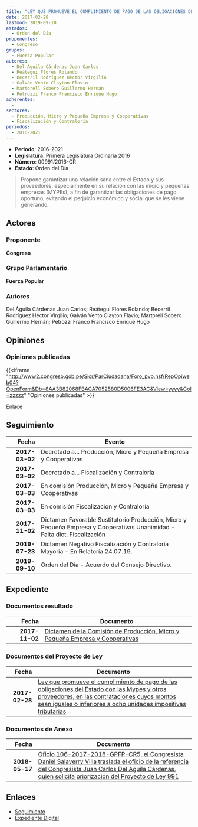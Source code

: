 ```yaml
---
title: "LEY QUE PROMUEVE EL CUMPLIMIENTO DE PAGO DE LAS OBLIGACIONES DEL ESTADO CON LAS MYPES Y OTROS PROVEEDORES, EN LAS CONTRATACIONES CUYOS MONTOS SEAN IGUALES O INFERIORES A OCHO (8) UNIDADES IMPOSITIVAS TRIBUTARIAS"
date: 2017-02-28
lastmod: 2019-09-10
estados: 
  - Orden del Día
proponentes: 
  - Congreso
grupos: 
  - Fuerza Popular
autores: 
  - Del Águila Cárdenas Juan Carlos
  - Reátegui Flores Rolando
  - Becerril Rodríguez Héctor Virgilio
  - Galván Vento Clayton Flavio
  - Martorell Sobero Guillermo Hernán
  - Petrozzi Franco Francisco Enrique Hugo
adherentes: 
  - 
sectores: 
  - Producción, Micro y Pequeña Empresa y Cooperativas
  - Fiscalización y Contraloría
periodos: 
  - 2016-2021
---
```


- **Periodo**: 2016-2021
- **Legislatura**: Primera Legislatura Ordinaria 2016
- **Número**: 00991/2016-CR
- **Estado**: Orden del Día

> Propone garantizar una relación sana entre el Estado y sus proveedores, especialmente en su relación con las micro y pequeñas empresas (MYPEs), a fin de garantizar las obligaciones de pago oportuno, evitando el perjuicio económico y social que se les viene generando.


## Actores

### Proponente

**Congreso**

### Grupo Parlamentario

**Fuerza Popular**

### Autores

Del Águila Cárdenas Juan Carlos; Reátegui Flores Rolando; Becerril Rodríguez Héctor Virgilio; Galván Vento Clayton Flavio; Martorell Sobero Guillermo Hernán; Petrozzi Franco Francisco Enrique Hugo


## Opiniones

### Opiniones publicadas

{{<iframe "http://www2.congreso.gob.pe/Sicr/ParCiudadana/Foro_pvp.nsf/RepOpiweb04?OpenForm&Db=8AA3B82068FBACA7052580D5006FE3AC&View=yyyy&Col=zzzzz" "Opiniones publicadas" >}}

[Enlace](http://www2.congreso.gob.pe/Sicr/ParCiudadana/Foro_pvp.nsf/RepOpiweb04?OpenForm&Db=8AA3B82068FBACA7052580D5006FE3AC&View=yyyy&Col=zzzzz)

## Seguimiento

| Fecha | Evento |
|------:|--------|
| **2017-03-02** | Decretado a... Producción, Micro y Pequeña Empresa y Cooperativas|
| **2017-03-02** | Decretado a... Fiscalización y Contraloría|
| **2017-03-03** | En comisión Producción, Micro y Pequeña Empresa y Cooperativas|
| **2017-03-03** | En comisión Fiscalización y Contraloría|
| **2017-11-02** | Dictamen Favorable Sustitutorio Producción, Micro y Pequeña Empresa y Cooperativas Unanimidad - Falta dict. Fiscalización|
| **2019-07-23** | Dictamen Negativo Fiscalización y Contraloría Mayoria - En Relatoría 24.07.19.|
| **2019-09-10** | Orden del Día - Acuerdo del Consejo Directivo.|


## Expediente


### Documentos resultado

| Fecha | Documento |
|------:|--------|
| **2017-11-02** | [Dictamen de la Comisión de Producción, Micro y Pequeña Empresa y Cooperativas](http://www.leyes.congreso.gob.pe/Documentos/2016_2021/Dictamenes/Proyectos_de_Ley/00991DC18MAY20171102.PDF) |

### Documentos del Proyecto de Ley

| Fecha | Documento |
|------:|--------|
| **2017-02-28** | [Ley que promueve el cumplimiento de pago de las obligaciones del Estado con las Mypes y otros proveedores, en las contrataciones cuyos montos sean iguales o inferiores a ocho unidades impositivas tributarias](http://www.leyes.congreso.gob.pe/Documentos/2016_2021/Proyectos_de_Ley_y_de_Resoluciones_Legislativas/PL0099120170228.pdf) |

### Documentos de Anexo

| Fecha | Documento |
|------:|--------|
| **2018-05-17** | [Oficio 106-2017-2018-GPFP-CR5, el Congresista Daniel Salaverry Villa traslada el oficio de la referencia del Congresista Juan Carlos Del Aguila Cárdenas, quien solicita priorización del Proyecto de Ley 991](http://www.leyes.congreso.gob.pe/Documentos/2016_2021/Oficios/Grupos_Parlamentarios/OFICIO-106-2017-2018-GPFP-CR.pdf) |

## Enlaces 

- [Seguimiento](http://www2.congreso.gob.pe/Sicr/TraDocEstProc/CLProLey2016.nsf/f7fff46988ca05b1052578e100829cc7/9057ace49e99482f052580d500717d44?OpenDocument)
- [Expediente Digital](http://www2.congreso.gob.pe/Sicr/TraDocEstProc/CLProLey2016.nsf/f7fff46988ca05b1052578e100829cc7/9057ace49e99482f052580d500717d44?OpenDocument&Click=05257FB7005EB655.eb71d0cf91d8294e05256cdf006b5706/$Body/0.1C6C)
